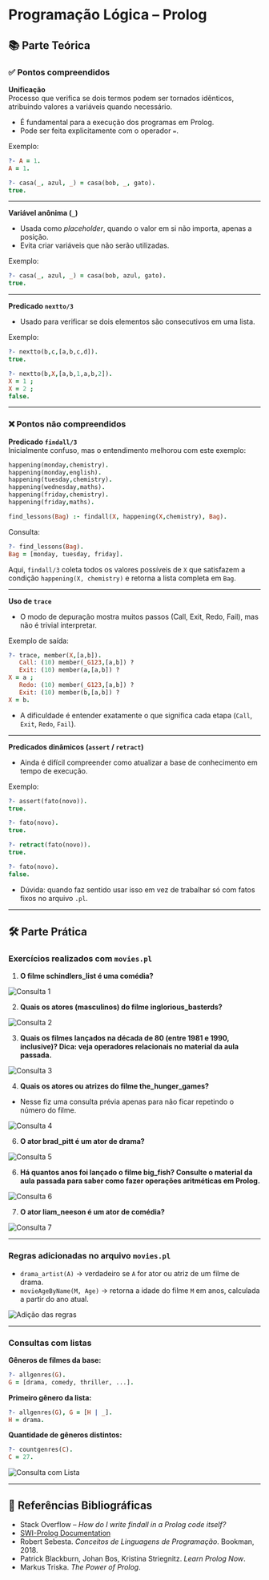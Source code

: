 # Programação Lógica – Prolog

## 📚 Parte Teórica

### ✅ Pontos compreendidos

**Unificação**  
Processo que verifica se dois termos podem ser tornados idênticos, atribuindo valores a variáveis quando necessário.  
- É fundamental para a execução dos programas em Prolog.  
- Pode ser feita explicitamente com o operador `=`.  

Exemplo:  
```prolog
?- A = 1.
A = 1.

?- casa(_, azul, _) = casa(bob, _, gato).
true.
```

---

**Variável anônima (`_`)**  
- Usada como *placeholder*, quando o valor em si não importa, apenas a posição.  
- Evita criar variáveis que não serão utilizadas.  

Exemplo:  
```prolog
?- casa(_, azul, _) = casa(bob, azul, gato).
true.
```

---

**Predicado `nextto/3`**  
- Usado para verificar se dois elementos são consecutivos em uma lista.  

Exemplo:  
```prolog
?- nextto(b,c,[a,b,c,d]).
true.

?- nextto(b,X,[a,b,1,a,b,2]).
X = 1 ;
X = 2 ;
false.
```

---

### ❌ Pontos não compreendidos

**Predicado `findall/3`**  
Inicialmente confuso, mas o entendimento melhorou com este exemplo:  

```prolog
happening(monday,chemistry).
happening(monday,english).
happening(tuesday,chemistry).
happening(wednesday,maths).
happening(friday,chemistry).
happening(friday,maths).

find_lessons(Bag) :- findall(X, happening(X,chemistry), Bag).
```

Consulta:  
```prolog
?- find_lessons(Bag).
Bag = [monday, tuesday, friday].
```

Aqui, `findall/3` coleta todos os valores possíveis de `X` que satisfazem a condição `happening(X, chemistry)` e retorna a lista completa em `Bag`.  

---

**Uso de `trace`**  
- O modo de depuração mostra muitos passos (Call, Exit, Redo, Fail), mas não é trivial interpretar.  

Exemplo de saída:  
```prolog
?- trace, member(X,[a,b]).
   Call: (10) member(_G123,[a,b]) ?
   Exit: (10) member(a,[a,b]) ?
X = a ;
   Redo: (10) member(_G123,[a,b]) ?
   Exit: (10) member(b,[a,b]) ?
X = b.
```

- A dificuldade é entender exatamente o que significa cada etapa (`Call`, `Exit`, `Redo`, `Fail`).  

---

**Predicados dinâmicos (`assert` / `retract`)**  
- Ainda é difícil compreender como atualizar a base de conhecimento em tempo de execução.  

Exemplo:  
```prolog
?- assert(fato(novo)).
true.

?- fato(novo).
true.

?- retract(fato(novo)).
true.

?- fato(novo).
false.
```

- Dúvida: quando faz sentido usar isso em vez de trabalhar só com fatos fixos no arquivo `.pl`.  

---

## 🛠️ Parte Prática

### Exercícios realizados com `movies.pl`
1. **O filme schindlers_list é uma comédia?**

![Consulta 1](ex1.gif)

2. **Quais os atores (masculinos) do filme inglorious_basterds?**

![Consulta 2](ex2.gif)

3. **Quais os filmes lançados na década de 80 (entre 1981 e 1990, inclusive)? Dica: veja operadores relacionais no material da aula passada.**

 ![Consulta 3](ex3.gif)

4. **Quais os atores ou atrizes do filme the_hunger_games?**
 -  Nesse fiz uma consulta prévia apenas para não ficar repetindo o número do filme.

 ![Consulta 4](ex4.gif)

6. **O ator brad_pitt é um ator de drama?**

 ![Consulta 5](ex5.gif)

6. **Há quantos anos foi lançado o filme big_fish? Consulte o material da aula passada para saber como fazer operações aritméticas em Prolog.**

 ![Consulta 6](ex6.gif)

7. **O ator liam_neeson é um ator de comédia?**

 ![Consulta 7](ex7.gif)
 

---

### Regras adicionadas no arquivo `movies.pl`

- `drama_artist(A)` → verdadeiro se `A` for ator ou atriz de um filme de drama.  
- `movieAgeByName(M, Age)` → retorna a idade do filme `M` em anos, calculada a partir do ano atual.  

![Adição das regras](adicionaRegra12.gif)

---

### Consultas com listas

**Gêneros de filmes da base:**  
```prolog
?- allgenres(G).
G = [drama, comedy, thriller, ...].
```

**Primeiro gênero da lista:**  
```prolog
?- allgenres(G), G = [H | _].
H = drama.
```

**Quantidade de gêneros distintos:**  
```prolog
?- countgenres(C).
C = 27.
```

![Consulta com Lista](consultaComLista.gif)

---

## 📖 Referências Bibliográficas

- Stack Overflow – *How do I write findall in a Prolog code itself?*  
- [SWI-Prolog Documentation](https://www.swi-prolog.org/pldoc/)  
- Robert Sebesta. *Conceitos de Linguagens de Programação*. Bookman, 2018.  
- Patrick Blackburn, Johan Bos, Kristina Striegnitz. *Learn Prolog Now*.  
- Markus Triska. *The Power of Prolog*.  
